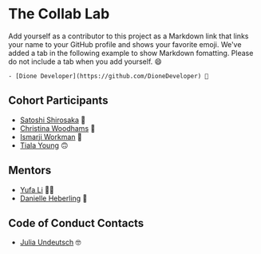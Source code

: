 # The Collab Lab

Add yourself as a contributor to this project as a Markdown link that links your name to your GitHub profile and shows your favorite emoji. We've added a tab in the following example to show Markdown fomatting. Please do not include a tab when you add yourself. 😄

    - [Dione Developer](https://github.com/DioneDeveloper) 💅

## Cohort Participants

- [Satoshi Shirosaka](https://github.com/Satoshi-Sh) 🙏
- [Christina Woodhams](https://github.com/polly89) 💃
- [Ismarji Workman](https://github.com/ismarjiw) 🧋
- [Tiala Young](https://github.com/tialaaa) 🙃

## Mentors

- [Yufa Li](https://github.com/01001101CK) 🧘‍♀️
- [Danielle Heberling](https://github.com/deeheber) 🧐

## Code of Conduct Contacts

- [Julia Undeutsch](https://github.com/YuriDevAT) 🤓
